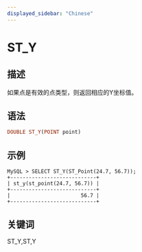 ```yaml
---
displayed_sidebar: "Chinese"
---
```


# ST_Y

## 描述

如果点是有效的点类型，则返回相应的Y坐标值。

## 语法

```Haskell
DOUBLE ST_Y(POINT point)
```

## 示例

```Plain Text
MySQL > SELECT ST_Y(ST_Point(24.7, 56.7));
+----------------------------+
| st_y(st_point(24.7, 56.7)) |
+----------------------------+
|                       56.7 |
+----------------------------+
```

## 关键词

ST_Y,ST,Y